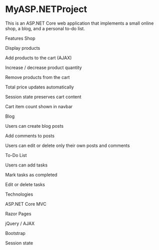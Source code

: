 ﻿# MyASP.NETProject

This is an ASP.NET Core web application that implements a small online shop, a blog, and a personal to-do list.

Features
Shop

Display products

Add products to the cart (AJAX)

Increase / decrease product quantity

Remove products from the cart

Total price updates automatically

Session state preserves cart content

Cart item count shown in navbar

Blog

Users can create blog posts

Add comments to posts

Users can edit or delete only their own posts and comments

To-Do List

Users can add tasks

Mark tasks as completed

Edit or delete tasks

Technologies

ASP.NET Core MVC

Razor Pages

jQuery / AJAX

Bootstrap

Session state
